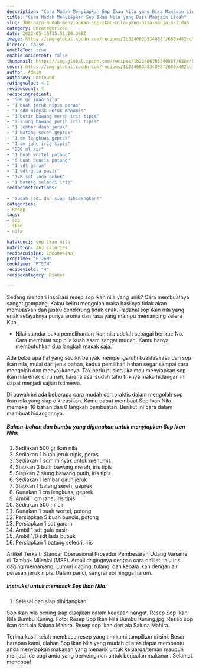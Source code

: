 ```yaml
---
description: "Cara Mudah Menyiapkan Sop Ikan Nila yang Bisa Manjain Lidah"
title: "Cara Mudah Menyiapkan Sop Ikan Nila yang Bisa Manjain Lidah"
slug: 308-cara-mudah-menyiapkan-sop-ikan-nila-yang-bisa-manjain-lidah
category: Uncategorized
date: 2022-05-16T15:51:20.398Z
image: https://img-global.cpcdn.com/recipes/1b224063b534088f/680x482cq70/sop-ikan-nila-foto-resep-utama.jpg
hideToc: false
enableToc: true
enableTocContent: false
thumbnail: https://img-global.cpcdn.com/recipes/1b224063b534088f/680x482cq70/sop-ikan-nila-foto-resep-utama.jpg
cover: https://img-global.cpcdn.com/recipes/1b224063b534088f/680x482cq70/sop-ikan-nila-foto-resep-utama.jpg
author: Admin
authorAv: notfound
ratingvalue: 4.1
reviewcount: 4
recipeingredient:
- "500 gr ikan nila"
- "1 buah jeruk nipis peras"
- "1 sdm minyak untuk menumis"
- "3 butir bawang merah iris tipis"
- "2 siung bawang putih iris tipis"
- "1 lembar daun jeruk"
- "1 batang sereh geprek"
- "1 cm lengkuas geprek"
- "1 cm jahe iris tipis"
- "500 ml air"
- "1 buah wortel potong"
- "5 buah buncis potong"
- "1 sdt garam"
- "1 sdt gula pasir"
- "1/8 sdt lada bubuk"
- "1 batang seledri iris"
recipeinstructions:

- "Sudah jadi dan siap dihidangkan!"
categories:
- Resep
tags:
- sop
- ikan
- nila

katakunci: sop ikan nila 
nutrition: 263 calories
recipecuisine: Indonesian
preptime: "PT26M"
cooktime: "PT57M"
recipeyield: "4"
recipecategory: Dinner

---
```





Sedang mencari inspirasi resep sop ikan nila yang unik? Cara membuatnya sangat gampang. Kalau keliru mengolah maka hasilnya tidak akan memuaskan dan justru cenderung tidak enak. Padahal sop ikan nila yang enak selayaknya punya aroma dan rasa yang mampu memancing selera Kita.





- Nilai standar baku pemeliharaan ikan nila adalah sebagai berikut: No. Cara membuat sop nila kuah asam sangat mudah. Kamu hanya membutuhkan dua langkah masak saja.

Ada beberapa hal yang sedikit banyak mempengaruhi kualitas rasa dari sop ikan nila, mulai dari jenis bahan, kedua pemilihan bahan segar sampai cara mengolah dan menyajikannya. Tak perlu pusing jika mau menyiapkan sop ikan nila enak di rumah, karena asal sudah tahu triknya maka hidangan ini dapat menjadi sajian istimewa.






Di bawah ini ada beberapa cara mudah dan praktis dalam mengolah sop ikan nila yang siap dikreasikan. Kamu dapat membuat Sop Ikan Nila memakai 16 bahan dan 0 langkah pembuatan. Berikut ini cara dalam membuat hidangannya.

<!--inarticleads1-->

##### Bahan-bahan dan bumbu yang digunakan untuk menyiapkan Sop Ikan Nila:

1. Sediakan 500 gr ikan nila
1. Sediakan 1 buah jeruk nipis, peras
1. Sediakan 1 sdm minyak untuk menumis
1. Siapkan 3 butir bawang merah, iris tipis
1. Siapkan 2 siung bawang putih, iris tipis
1. Sediakan 1 lembar daun jeruk
1. Siapkan 1 batang sereh, geprek
1. Gunakan 1 cm lengkuas, geprek
1. Ambil 1 cm jahe, iris tipis
1. Sediakan 500 ml air
1. Gunakan 1 buah wortel, potong
1. Persiapkan 5 buah buncis, potong
1. Persiapkan 1 sdt garam
1. Ambil 1 sdt gula pasir
1. Ambil 1/8 sdt lada bubuk
1. Persiapkan 1 batang seledri, iris


Artikel Terkait: Standar Operasional Prosedur Pembesaran Udang Vaname di Tambak Milenial (MSF). Ambil dagingnya dengan cara difillet, lalu iris daging memanjang. Lumuri daging, tulang, dan kepala ikan dengan air perasan jeruk nipis. Dalam panci, sangrai ebi hingga harum. 

<!--inarticleads2-->

##### Instruksi untuk memasak Sop Ikan Nila:


1. Selesai dan siap dihidangkan!

Sop ikan nila bening siap disajikan dalam keadaan hangat. Resep Sop Ikan Nila Bumbu Kuning. Foto: Resep Sop Ikan Nila Bumbu Kuning.jpg. Resep sop ikan dori ala Saluna Mahira. Resep sop ikan dori ala Saluna Mahira. 

Terima kasih telah membaca resep yang tim kami tampilkan di sini. Besar harapan kami, olahan Sop Ikan Nila yang mudah di atas dapat membantu anda menyiapkan makanan yang menarik untuk keluarga/teman maupun menjadi ide bagi anda yang berkeinginan untuk berjualan makanan. Selamat mencoba!
